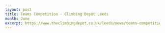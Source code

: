 ```yaml
---
layout: post
title: Teams Competition - Climbing Depot Leeds
month: June
excerpt: https://www.theclimbingdepot.co.uk/leeds/news/teams-competition-2018-16th-june-depot-leeds
---
```

